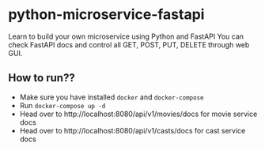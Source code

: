 # python-microservice-fastapi
Learn to build your own microservice using Python and FastAPI
You can check FastAPI docs and control all GET, POST, PUT, DELETE through web GUI.

## How to run??
 - Make sure you have installed `docker` and `docker-compose`
 - Run `docker-compose up -d`
 - Head over to http://localhost:8080/api/v1/movies/docs for movie service docs 
 - Head over to http://localhost:8080/api/v1/casts/docs for cast service docs
